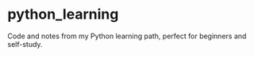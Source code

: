 # python_learning
Code and notes from my Python learning path, perfect for beginners and self-study.
